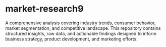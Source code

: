 # market-research9
A comprehensive analysis covering industry trends, consumer behavior, market segmentation, and competitive landscape. This repository contains structured insights, raw data, and actionable findings designed to inform business strategy, product development, and marketing efforts.  
